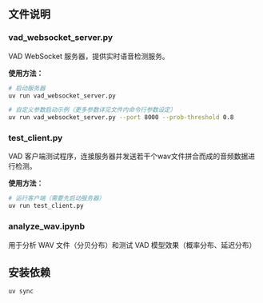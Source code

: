 ## 文件说明

### vad_websocket_server.py
VAD WebSocket 服务器，提供实时语音检测服务。

**使用方法：**
```bash
# 启动服务器
uv run vad_websocket_server.py

# 自定义参数启动示例（更多参数详见文件内命令行参数设定）
uv run vad_websocket_server.py --port 8000 --prob-threshold 0.8
```

### test_client.py
VAD 客户端测试程序，连接服务器并发送若干个wav文件拼合而成的音频数据进行检测。

**使用方法：**
```bash
# 运行客户端（需要先启动服务器）
uv run test_client.py
```

### analyze_wav.ipynb
用于分析 WAV 文件（分贝分布）和测试 VAD 模型效果（概率分布、延迟分布）

## 安装依赖

```bash
uv sync
```
